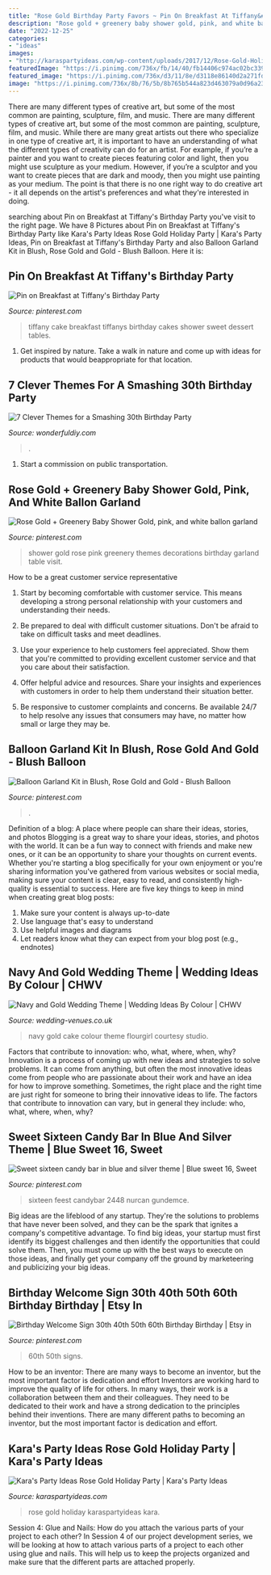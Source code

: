 ```yaml
---
title: "Rose Gold Birthday Party Favors ~ Pin On Breakfast At Tiffany&#039;s Birthday Party"
description: "Rose gold + greenery baby shower gold, pink, and white ballon garland"
date: "2022-12-25"
categories:
- "ideas"
images:
- "http://karaspartyideas.com/wp-content/uploads/2017/12/Rose-Gold-Holiday-Party-via-Karas-Party-Ideas-KarasPartyIdeas.com15.jpeg"
featuredImage: "https://i.pinimg.com/736x/fb/14/40/fb14406c974ac02bc3392e218ddb7a4a.jpg"
featured_image: "https://i.pinimg.com/736x/d3/11/8e/d3118e86140d2a271fd7309a7f79ffd8.jpg"
image: "https://i.pinimg.com/736x/8b/76/5b/8b765b544a823d463079a0d96a23a005--breakfast-at-tiffanys-cake-ideas-tiffany-cakes.jpg"
---
```



There are many different types of creative art, but some of the most common are painting, sculpture, film, and music.
There are many different types of creative art, but some of the most common are painting, sculpture, film, and music. While there are many great artists out there who specialize in one type of creative art, it is important to have an understanding of what the different types of creativity can do for an artist. For example, if you’re a painter and you want to create pieces featuring color and light, then you might use sculpture as your medium. However, if you’re a sculptor and you want to create pieces that are dark and moody, then you might use painting as your medium. The point is that there is no one right way to do creative art - it all depends on the artist's preferences and what they're interested in doing.

	

		
searching about Pin on Breakfast at Tiffany&#039;s Birthday Party you've visit to the right page. We have 8 Pictures about Pin on Breakfast at Tiffany&#039;s Birthday Party like Kara&#039;s Party Ideas Rose Gold Holiday Party | Kara&#039;s Party Ideas, Pin on Breakfast at Tiffany&#039;s Birthday Party and also Balloon Garland Kit in Blush, Rose Gold and Gold - Blush Balloon. Here it is:
		
    
## Pin On Breakfast At Tiffany&#039;s Birthday Party

<img loading=lazy src="https://i.pinimg.com/736x/8b/76/5b/8b765b544a823d463079a0d96a23a005--breakfast-at-tiffanys-cake-ideas-tiffany-cakes.jpg" onerror="this.onerror=null;this.src='https://tse4.mm.bing.net/th?id=OIP.mchTj-XtB1nGWweW11whvQHaJ3&amp;pid=15.1';" alt="Pin on Breakfast at Tiffany&#039;s Birthday Party">

_Source: pinterest.com_

>tiffany cake breakfast tiffanys birthday cakes shower sweet dessert tables. 

	

1. Get inspired by nature. Take a walk in nature and come up with ideas for products that would beappropriate for that location.

    
## 7 Clever Themes For A Smashing 30th Birthday Party

<img loading=lazy src="https://cdn.wonderfuldiy.com/wp-content/uploads/2015/12/Youre-Golden.jpg" onerror="this.onerror=null;this.src='https://tse2.mm.bing.net/th?id=OIP.dA-EKfvFo0TPf-oMPo2J9gHaJ4&amp;pid=15.1';" alt="7 Clever Themes for a Smashing 30th Birthday Party">

_Source: wonderfuldiy.com_

>. 

	

1) Start a commission on public transportation.

    
## Rose Gold + Greenery Baby Shower Gold, Pink, And White Ballon Garland

<img loading=lazy src="https://i.pinimg.com/736x/d3/11/8e/d3118e86140d2a271fd7309a7f79ffd8.jpg" onerror="this.onerror=null;this.src='https://tse1.mm.bing.net/th?id=OIP.8gixhms_3Hl8bYc00leKRQHaLG&amp;pid=15.1';" alt="Rose Gold + Greenery Baby Shower Gold, pink, and white ballon garland">

_Source: pinterest.com_

>shower gold rose pink greenery themes decorations birthday garland table visit. 

	

How to be a great customer service representative
1. Start by becoming comfortable with customer service. This means developing a strong personal relationship with your customers and understanding their needs.
2. Be prepared to deal with difficult customer situations. Don't be afraid to take on difficult tasks and meet deadlines.

3. Use your experience to help customers feel appreciated. Show them that you're committed to providing excellent customer service and that you care about their satisfaction.

4. Offer helpful advice and resources. Share your insights and experiences with customers in order to help them understand their situation better.

5. Be responsive to customer complaints and concerns. Be available 24/7 to help resolve any issues that consumers may have, no matter how small or large they may be.

    
## Balloon Garland Kit In Blush, Rose Gold And Gold - Blush Balloon

<img loading=lazy src="https://i.pinimg.com/736x/fb/14/40/fb14406c974ac02bc3392e218ddb7a4a.jpg" onerror="this.onerror=null;this.src='https://tse3.mm.bing.net/th?id=OIP.BvwDqFVGC32dryoXPxxIygHaPQ&amp;pid=15.1';" alt="Balloon Garland Kit in Blush, Rose Gold and Gold - Blush Balloon">

_Source: pinterest.com_

>. 

	

Definition of a blog: A place where people can share their ideas, stories, and photos
Blogging is a great way to share your ideas, stories, and photos with the world. It can be a fun way to connect with friends and make new ones, or it can be an opportunity to share your thoughts on current events. Whether you're starting a blog specifically for your own enjoyment or you're sharing information you've gathered from various websites or social media, making sure your content is clear, easy to read, and consistently high-quality is essential to success. Here are five key things to keep in mind when creating great blog posts: 
1. Make sure your content is always up-to-date 
2. Use language that's easy to understand 
3. Use helpful images and diagrams 
4. Let readers know what they can expect from your blog post (e.g., endnotes) 

    
## Navy And Gold Wedding Theme | Wedding Ideas By Colour | CHWV

<img loading=lazy src="https://www.wedding-venues.co.uk/sites/default/files/navy-and-gold-wedding-theme-FlourGirlCakeStudio.jpg" onerror="this.onerror=null;this.src='https://tse1.mm.bing.net/th?id=OIP.uAD-cl3GyHRWwVgRyH-BZwHaLJ&amp;pid=15.1';" alt="Navy and Gold Wedding Theme | Wedding Ideas By Colour | CHWV">

_Source: wedding-venues.co.uk_

>navy gold cake colour theme flourgirl courtesy studio. 

	

Factors that contribute to innovation: who, what, where, when, why?
Innovation is a process of coming up with new ideas and strategies to solve problems. It can come from anything, but often the most innovative ideas come from people who are passionate about their work and have an idea for how to improve something. Sometimes, the right place and the right time are just right for someone to bring their innovative ideas to life. The factors that contribute to innovation can vary, but in general they include: who, what, where, when, why?

    
## Sweet Sixteen Candy Bar In Blue And Silver Theme | Blue Sweet 16, Sweet

<img loading=lazy src="https://i.pinimg.com/736x/d4/4f/8a/d44f8a8c9c8cd1fd51e29797b92f41b3.jpg" onerror="this.onerror=null;this.src='https://tse2.mm.bing.net/th?id=OIP.Q9i0QxgDMV4JAxIXjMamPAHaJ3&amp;pid=15.1';" alt="Sweet sixteen candy bar in blue and silver theme | Blue sweet 16, Sweet">

_Source: pinterest.com_

>sixteen feest candybar 2448 nurcan gundemce. 

	

Big ideas are the lifeblood of any startup. They're the solutions to problems that have never been solved, and they can be the spark that ignites a company's competitive advantage. To find big ideas, your startup must first identify its biggest challenges and then identify the opportunities that could solve them. Then, you must come up with the best ways to execute on those ideas, and finally get your company off the ground by marketeering and publicizing your big ideas.

    
## Birthday Welcome Sign 30th 40th 50th 60th Birthday Birthday | Etsy In

<img loading=lazy src="https://i.pinimg.com/736x/17/16/f3/1716f356d51da204460b81f58bb4620c.jpg" onerror="this.onerror=null;this.src='https://tse1.mm.bing.net/th?id=OIP.1kNWK1XIeQXPVBAIesFCrQHaGK&amp;pid=15.1';" alt="Birthday Welcome Sign 30th 40th 50th 60th Birthday Birthday | Etsy in">

_Source: pinterest.com_

>60th 50th signs. 

	

How to be an inventor: There are many ways to become an inventor, but the most important factor is dedication and effort
Inventors are working hard to improve the quality of life for others. In many ways, their work is a collaboration between them and their colleagues. They need to be dedicated to their work and have a strong dedication to the principles behind their inventions. There are many different paths to becoming an inventor, but the most important factor is dedication and effort.

    
## Kara&#039;s Party Ideas Rose Gold Holiday Party | Kara&#039;s Party Ideas

<img loading=lazy src="http://karaspartyideas.com/wp-content/uploads/2017/12/Rose-Gold-Holiday-Party-via-Karas-Party-Ideas-KarasPartyIdeas.com15.jpeg" onerror="this.onerror=null;this.src='https://tse2.mm.bing.net/th?id=OIP.sFRAHzEls4m-ptZHIbvE9wHaLH&amp;pid=15.1';" alt="Kara&#039;s Party Ideas Rose Gold Holiday Party | Kara&#039;s Party Ideas">

_Source: karaspartyideas.com_

>rose gold holiday karaspartyideas kara. 

	

Session 4: Glue and Nails: How do you attach the various parts of your project to each other?
In Session 4 of our project development series, we will be looking at how to attach various parts of a project to each other using glue and nails. This will help us to keep the projects organized and make sure that the different parts are attached properly.

